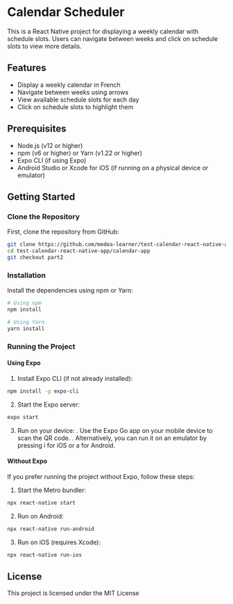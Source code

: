 # Calendar Scheduler

This is a React Native project for displaying a weekly calendar with schedule slots. Users can navigate between weeks and click on schedule slots to view more details.

## Features

- Display a weekly calendar in French
- Navigate between weeks using arrows
- View available schedule slots for each day
- Click on schedule slots to highlight them

## Prerequisites

- Node.js (v12 or higher)
- npm (v6 or higher) or Yarn (v1.22 or higher)
- Expo CLI (if using Expo)
- Android Studio or Xcode for iOS (if running on a physical device or emulator)

## Getting Started

### Clone the Repository

First, clone the repository from GitHub:

```bash
git clone https://github.com/medea-learner/test-calendar-react-native-app
cd test-calendar-react-native-app/calendar-app
git checkout part2
```
### Installation
Install the dependencies using npm or Yarn:

```bash
# Using npm
npm install

# Using Yarn
yarn install
```
### Running the Project

#### Using Expo
1. Install Expo CLI (if not already installed):
```bash
npm install -g expo-cli
```

2. Start the Expo server:
```bash
expo start
```

3. Run on your device:
. Use the Expo Go app on your mobile device to scan the QR code.
. Alternatively, you can run it on an emulator by pressing i for iOS or a for Android.

#### Without Expo
If you prefer running the project without Expo, follow these steps:

1. Start the Metro bundler:
```bash
npx react-native start
```

2. Run on Android:
```bash
npx react-native run-android
```

3. Run on iOS (requires Xcode):
```bash
npx react-native run-ios
```

## License
This project is licensed under the MIT License